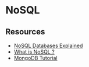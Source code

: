 # NoSQL

## Resources
- [NoSQL Databases Explained](https://alx-intranet.hbtn.io/rltoken/wweK7dOY4pf8haCqv9Iv6Q)
- [What is NoSQL ?](https://alx-intranet.hbtn.io/rltoken/QqqNmgzgwopHBv305ki6bg)
- [MongoDB Tutorial](https://alx-intranet.hbtn.io/rltoken/9__3tR-NimgXlmjPQwTF-Q)